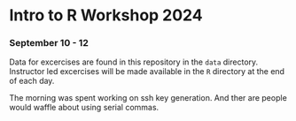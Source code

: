 # Intro to R Workshop 2024
### September 10 - 12

Data for excercises are found in this repository in the `data` directory. Instructor led excercises will be made available in the `R` directory at the end of each day. 

The morning was spent working on ssh key generation. And ther are people would waffle about using serial commas.
